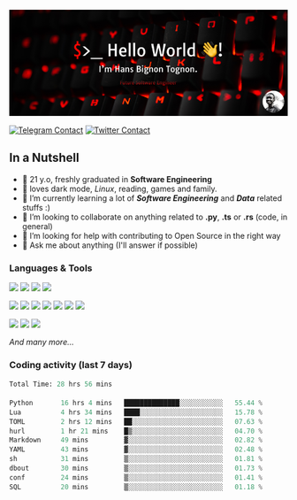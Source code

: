 ![Cover](assets/gh-readme-cover.png)

[![Telegram Contact](https://img.shields.io/badge/Telegram-%230088CC.svg?style=for-the-badge&logo=telegram&logoColor=white)](https://t.me/hanstobi) [![Twitter Contact](https://img.shields.io/badge/Twitter-%2308A0E9.svg?style=for-the-badge&logo=twitter&logoColor=white)](https://twitter.com/_tobihans)

## In a Nutshell
- 👤 21 y.o, freshly graduated in **Software Engineering**
- 🖤 loves dark mode, *Linux*, reading, games and family.
- 🌱 I’m currently learning a lot of ***Software Engineering*** and ***Data*** related stuffs :)
- 👯 I’m looking to collaborate on anything related to **.py**, **.ts** or **.rs** (code, in general)
- 🤔 I’m looking for help with contributing to Open Source in the right way
- 💬 Ask me about anything (I'll answer if possible)

### Languages & Tools
![](https://img.shields.io/badge/Linux-%23eab30f.svg?style=for-the-badge&logo=linux&logoColor=black) ![](https://img.shields.io/badge/Git-%23e54a2f.svg?style=for-the-badge&logo=git&logoColor=white) ![](https://img.shields.io/badge/Github-%231a1d21.svg?style=for-the-badge&logo=github&logoColor=white) ![](https://img.shields.io/badge/Docker-%230394f0.svg?style=for-the-badge&logo=docker&logoColor=white)

![](https://img.shields.io/badge/C-%231a1d21.svg?style=for-the-badge&logo=C&logoColor=white) ![](https://img.shields.io/badge/TypeScript-%230074c2.svg?style=for-the-badge&logo=typescript&logoColor=white) ![](https://img.shields.io/badge/Python-%23f0c540.svg?style=for-the-badge&logo=python) ![](https://img.shields.io/badge/Rust-%23ea4800.svg?style=for-the-badge&logo=rust) ![](https://img.shields.io/badge/Php-%237175aa.svg?style=for-the-badge&logo=php&logoColor=white) ![](https://img.shields.io/badge/HTML-%23d84924.svg?style=for-the-badge&logo=html5&logoColor=white) ![](https://img.shields.io/badge/Scss-%23c45f92.svg?style=for-the-badge&logo=sass&logoColor=white)

![](https://img.shields.io/badge/Vue-%23314559.svg?style=for-the-badge&logo=vue.js) ![](https://img.shields.io/badge/Laravel-%23e54a2f.svg?style=for-the-badge&logo=laravel&logoColor=white) ![](https://img.shields.io/badge/Adonis-%235a45ff.svg?style=for-the-badge&logo=adonisjs)

*And many more...*

### Coding activity (last 7 days)
<!--START_SECTION:waka-->

```python
Total Time: 28 hrs 56 mins

Python       16 hrs 4 mins   ██████████████░░░░░░░░░░░   55.44 %
Lua          4 hrs 34 mins   ████░░░░░░░░░░░░░░░░░░░░░   15.78 %
TOML         2 hrs 12 mins   ██░░░░░░░░░░░░░░░░░░░░░░░   07.63 %
hurl         1 hr 21 mins    █▒░░░░░░░░░░░░░░░░░░░░░░░   04.70 %
Markdown     49 mins         ▓░░░░░░░░░░░░░░░░░░░░░░░░   02.82 %
YAML         43 mins         ▓░░░░░░░░░░░░░░░░░░░░░░░░   02.48 %
sh           31 mins         ▒░░░░░░░░░░░░░░░░░░░░░░░░   01.81 %
dbout        30 mins         ▒░░░░░░░░░░░░░░░░░░░░░░░░   01.73 %
conf         24 mins         ▒░░░░░░░░░░░░░░░░░░░░░░░░   01.41 %
SQL          20 mins         ▒░░░░░░░░░░░░░░░░░░░░░░░░   01.18 %
```

<!--END_SECTION:waka-->
